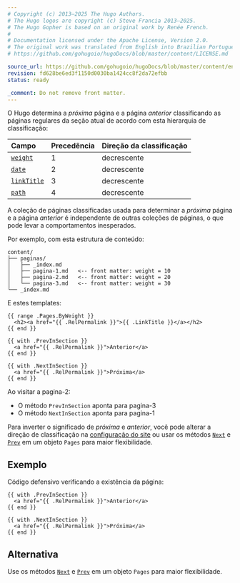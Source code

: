 ```yaml
---
# Copyright (c) 2013–2025 The Hugo Authors.
# The Hugo logos are copyright (c) Steve Francia 2013–2025.
# The Hugo Gopher is based on an original work by Renée French.
#
# Documentation licensed under the Apache License, Version 2.0.
# The original work was translated from English into Brazilian Portuguese.
# https://github.com/gohugoio/hugoDocs/blob/master/content/LICENSE.md

source_url: https://github.com/gohugoio/hugoDocs/blob/master/content/en/_common/methods/page/nextinsection-and-previnsection.md
revision: fd628be6ed3f1150d0030ba1424cc8f2da72efbb
status: ready

_comment: Do not remove front matter.
---
```


O Hugo determina a _próxima_ página e a página _anterior_ classificando as
páginas regulares da seção atual de acordo com esta hierarquia de classificação:

 Campo         | Precedência | Direção da classificação
:--------------|:------------|:-------------------------
 [`weight`]    | 1           | decrescente
 [`date`]      | 2           | decrescente
 [`linkTitle`] | 3           | decrescente
 [`path`]      | 4           | decrescente

[`date`]: /methods/page/date/

[`linkTitle`]: /methods/page/linktitle/

[`path`]: /methods/page/path/

[`weight`]: /methods/page/weight/

A coleção de páginas classificadas usada para determinar a _próxima_ página e a
página _anterior_ é independente de outras coleções de páginas, o que pode levar
a comportamentos inesperados.

Por exemplo, com esta estrutura de conteúdo:

```text
content/
├── paginas/
│   ├── _index.md
│   ├── pagina-1.md   <-- front matter: weight = 10
│   ├── pagina-2.md   <-- front matter: weight = 20
│   └── pagina-3.md   <-- front matter: weight = 30
└── _index.md
```

E estes templates:

```go-html-template {file="layouts/_default/list.html"}
{{ range .Pages.ByWeight }}
  <h2><a href="{{ .RelPermalink }}">{{ .LinkTitle }}</a></h2>
{{ end }}
```

```go-html-template {file="layouts/_default/single.html"}
{{ with .PrevInSection }}
  <a href="{{ .RelPermalink }}">Anterior</a>
{{ end }}

{{ with .NextInSection }}
  <a href="{{ .RelPermalink }}">Próxima</a>
{{ end }}
```

Ao visitar a pagina-2:

- O método `PrevInSection` aponta para pagina-3
- O método `NextInSection` aponta para pagina-1

Para inverter o significado de _próxima_ e _anterior_, você pode alterar a
direção de classificação na [configuração do site] ou usar os métodos [`Next`] e
[`Prev`] em um objeto `Pages` para maior flexibilidade.

[configuração do site]: /configuration/page/

[`Next`]: /methods/pages/prev

[`Prev`]: /methods/pages/prev

## Exemplo

Código defensivo verificando a existência da página:

```go-html-template
{{ with .PrevInSection }}
  <a href="{{ .RelPermalink }}">Anterior</a>
{{ end }}

{{ with .NextInSection }}
  <a href="{{ .RelPermalink }}">Próxima</a>
{{ end }}
```

## Alternativa

Use os métodos [`Next`] e [`Prev`] em um objeto `Pages` para maior
flexibilidade.
